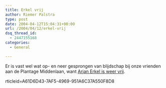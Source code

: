 ```yaml
---
title: Erkel vrij
author: Riemer Palstra
type: post
date: 2004-04-12T15:04:31+00:00
url: /2004/04/12/erkel-vrij
dsq_thread_id:
  - 2447155168
categories:
  - General

---
```

Er is vast wel wat op- en neer gesprongen van blijdschap bij onze vrienden aan de Plantage Middenlaan, want [Arjan Erkel is weer vrij][1].

 [1]: http://www.msf.org/countries/page.cfm?a
rticleid=A61D6D43-7AF5-4969-951A6C37A550F8D8